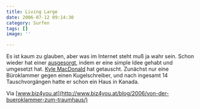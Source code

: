 ```yaml
---
title: Living Large
date: 2006-07-12 09:14:30
category: Surfen
tags: []
image: ''

---
```


Es ist kaum zu glauben, aber was im Internet steht muß ja wahr sein. Schon wieder hat einer [ausgesorgt](http://www.misantropolis.de/2006/01/ausgesorgt/), indem er eine simple Idee gehabt und umgesetzt hat. [Kyle MacDonald](http://oneredpaperclip.blogspot.com/2005/07/one-red-paperclip.html) hat getauscht. Zunächst nur eine Büroklammer gegen einen Kugelschreiber, und nach ingesamt 14 Tauschvorgängen hatte er schon ein Haus in Kanada.  

  

Via [www.biz4you.at](http://www.biz4you.at/blog/2006/von-der-bueroklammer-zum-traumhaus/)

